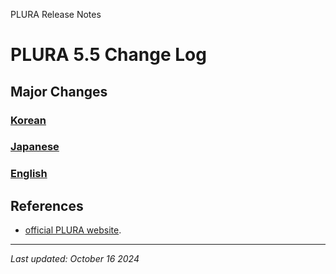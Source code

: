 PLURA Release Notes

# PLURA 5.5 Change Log

## Major Changes

### [Korean](https://github.com/qubitsec/plura/blob/main/update/v5.5/ko/)

### [Japanese](https://github.com/qubitsec/plura/blob/main/update/v5.5/ja/)

### [English](https://github.com/qubitsec/plura/blob/main/update/v5.5/en/)

## References

- [official PLURA website](https://plura.io/).

---

_Last updated: October 16 2024_
